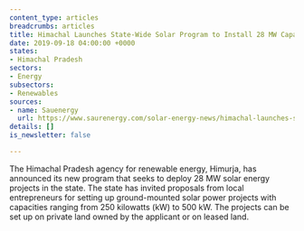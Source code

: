```yaml
---
content_type: articles
breadcrumbs: articles
title: Himachal Launches State-Wide Solar Program to Install 28 MW Capacity
date: 2019-09-18 04:00:00 +0000
states:
- Himachal Pradesh
sectors:
- Energy
subsectors:
- Renewables
sources:
- name: Sauenergy
  url: https://www.saurenergy.com/solar-energy-news/himachal-launches-state-wide-solar-program-to-install-28-mw-capacity
details: []
is_newsletter: false

---
```

The Himachal Pradesh agency for renewable energy, Himurja, has announced its new program that seeks to deploy 28 MW solar energy projects in the state. The state has invited proposals from local entrepreneurs for setting up ground-mounted solar power projects with capacities ranging from 250 kilowatts (kW) to 500 kW. The projects can be set up on private land owned by the applicant or on leased land.
